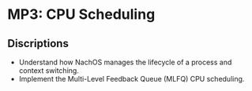 # MP3: CPU Scheduling  
## Discriptions  
* Understand how NachOS manages the lifecycle of a process and context switching.
* Implement the Multi-Level Feedback Queue (MLFQ) CPU scheduling.
